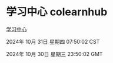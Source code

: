 # 学习中心 colearnhub
[学习中心](http://219.139.197.74:56308/colearnhub/)

2024年 10月 31日 星期四 07:50:02 CST

2024年 10月 30日 星期三 23:50:02 GMT
